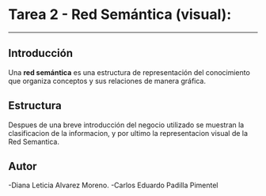 # Tarea 2 - Red Semántica (visual): 
---
## Introducción

Una **red semántica** es una estructura de representación del conocimiento que organiza conceptos y sus relaciones de manera gráfica. 

## Estructura

Despues de una breve introducción del negocio utilizado se muestran la clasificacion de la informacion, y por ultimo la representacion visual de la Red Semantica.

## Autor
-Diana Leticia Alvarez Moreno.
-Carlos Eduardo Padilla Pimentel


 
